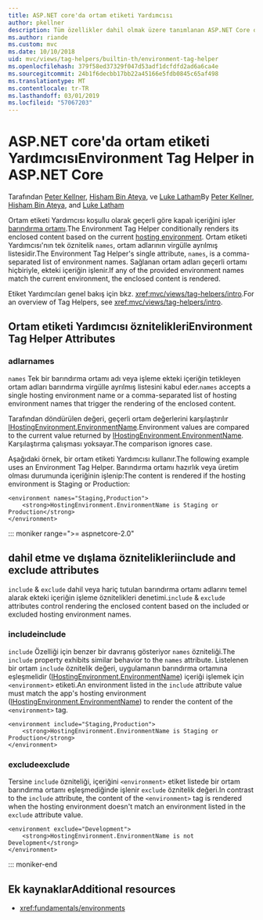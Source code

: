 ```yaml
---
title: ASP.NET core'da ortam etiketi Yardımcısı
author: pkellner
description: Tüm özellikler dahil olmak üzere tanımlanan ASP.NET Core ortam etiketi Yardımcısı
ms.author: riande
ms.custom: mvc
ms.date: 10/10/2018
uid: mvc/views/tag-helpers/builtin-th/environment-tag-helper
ms.openlocfilehash: 379f58ed37329f047d53adf1dcfdfd2ad6a6ca4e
ms.sourcegitcommit: 24b1f6decbb17bb22a45166e5fdb0845c65af498
ms.translationtype: MT
ms.contentlocale: tr-TR
ms.lasthandoff: 03/01/2019
ms.locfileid: "57067203"
---
```

# <a name="environment-tag-helper-in-aspnet-core"></a><span data-ttu-id="27893-103">ASP.NET core'da ortam etiketi Yardımcısı</span><span class="sxs-lookup"><span data-stu-id="27893-103">Environment Tag Helper in ASP.NET Core</span></span>

<span data-ttu-id="27893-104">Tarafından [Peter Kellner](http://peterkellner.net), [Hisham Bin Ateya](https://twitter.com/hishambinateya), ve [Luke Latham](https://github.com/guardrex)</span><span class="sxs-lookup"><span data-stu-id="27893-104">By [Peter Kellner](http://peterkellner.net), [Hisham Bin Ateya](https://twitter.com/hishambinateya), and [Luke Latham](https://github.com/guardrex)</span></span>

<span data-ttu-id="27893-105">Ortam etiketi Yardımcısı koşullu olarak geçerli göre kapalı içeriğini işler [barındırma ortamı](xref:fundamentals/environments).</span><span class="sxs-lookup"><span data-stu-id="27893-105">The Environment Tag Helper conditionally renders its enclosed content based on the current [hosting environment](xref:fundamentals/environments).</span></span> <span data-ttu-id="27893-106">Ortam etiketi Yardımcısı'nın tek öznitelik `names`, ortam adlarının virgülle ayrılmış listesidir.</span><span class="sxs-lookup"><span data-stu-id="27893-106">The Environment Tag Helper's single attribute, `names`, is a comma-separated list of environment names.</span></span> <span data-ttu-id="27893-107">Sağlanan ortam adları geçerli ortamı hiçbiriyle, ekteki içeriğin işlenir.</span><span class="sxs-lookup"><span data-stu-id="27893-107">If any of the provided environment names match the current environment, the enclosed content is rendered.</span></span>

<span data-ttu-id="27893-108">Etiket Yardımcıları genel bakış için bkz. <xref:mvc/views/tag-helpers/intro>.</span><span class="sxs-lookup"><span data-stu-id="27893-108">For an overview of Tag Helpers, see <xref:mvc/views/tag-helpers/intro>.</span></span>

## <a name="environment-tag-helper-attributes"></a><span data-ttu-id="27893-109">Ortam etiketi Yardımcısı öznitelikleri</span><span class="sxs-lookup"><span data-stu-id="27893-109">Environment Tag Helper Attributes</span></span>

### <a name="names"></a><span data-ttu-id="27893-110">adlar</span><span class="sxs-lookup"><span data-stu-id="27893-110">names</span></span>

<span data-ttu-id="27893-111">`names` Tek bir barındırma ortamı adı veya işleme ekteki içeriğin tetikleyen ortam adları barındırma virgülle ayrılmış listesini kabul eder.</span><span class="sxs-lookup"><span data-stu-id="27893-111">`names` accepts a single hosting environment name or a comma-separated list of hosting environment names that trigger the rendering of the enclosed content.</span></span>

<span data-ttu-id="27893-112">Tarafından döndürülen değeri, geçerli ortam değerlerini karşılaştırılır [IHostingEnvironment.EnvironmentName](xref:Microsoft.AspNetCore.Hosting.IHostingEnvironment.EnvironmentName*).</span><span class="sxs-lookup"><span data-stu-id="27893-112">Environment values are compared to the current value returned by [IHostingEnvironment.EnvironmentName](xref:Microsoft.AspNetCore.Hosting.IHostingEnvironment.EnvironmentName*).</span></span> <span data-ttu-id="27893-113">Karşılaştırma çalışması yoksayar.</span><span class="sxs-lookup"><span data-stu-id="27893-113">The comparison ignores case.</span></span>

<span data-ttu-id="27893-114">Aşağıdaki örnek, bir ortam etiketi Yardımcısı kullanır.</span><span class="sxs-lookup"><span data-stu-id="27893-114">The following example uses an Environment Tag Helper.</span></span> <span data-ttu-id="27893-115">Barındırma ortamı hazırlık veya üretim olması durumunda içeriğinin işlenip:</span><span class="sxs-lookup"><span data-stu-id="27893-115">The content is rendered if the hosting environment is Staging or Production:</span></span>

```cshtml
<environment names="Staging,Production">
    <strong>HostingEnvironment.EnvironmentName is Staging or Production</strong>
</environment>
```

::: moniker range=">= aspnetcore-2.0"

## <a name="include-and-exclude-attributes"></a><span data-ttu-id="27893-116">dahil etme ve dışlama öznitelikleri</span><span class="sxs-lookup"><span data-stu-id="27893-116">include and exclude attributes</span></span>

<span data-ttu-id="27893-117">`include` & `exclude` dahil veya hariç tutulan barındırma ortamı adlarını temel alarak ekteki içeriğin işleme öznitelikleri denetimi.</span><span class="sxs-lookup"><span data-stu-id="27893-117">`include` & `exclude` attributes control rendering the enclosed content based on the included or excluded hosting environment names.</span></span>

### <a name="include"></a><span data-ttu-id="27893-118">include</span><span class="sxs-lookup"><span data-stu-id="27893-118">include</span></span>

<span data-ttu-id="27893-119">`include` Özelliği için benzer bir davranış gösteriyor `names` özniteliği.</span><span class="sxs-lookup"><span data-stu-id="27893-119">The `include` property exhibits similar behavior to the `names` attribute.</span></span> <span data-ttu-id="27893-120">Listelenen bir ortam `include` öznitelik değeri, uygulamanın barındırma ortamına eşleşmelidir ([IHostingEnvironment.EnvironmentName](xref:Microsoft.AspNetCore.Hosting.IHostingEnvironment.EnvironmentName*)) içeriği işlemek için `<environment>` etiketi.</span><span class="sxs-lookup"><span data-stu-id="27893-120">An environment listed in the `include` attribute value must match the app's hosting environment ([IHostingEnvironment.EnvironmentName](xref:Microsoft.AspNetCore.Hosting.IHostingEnvironment.EnvironmentName*)) to render the content of the `<environment>` tag.</span></span>

```cshtml
<environment include="Staging,Production">
    <strong>HostingEnvironment.EnvironmentName is Staging or Production</strong>
</environment>
```

### <a name="exclude"></a><span data-ttu-id="27893-121">exclude</span><span class="sxs-lookup"><span data-stu-id="27893-121">exclude</span></span>

<span data-ttu-id="27893-122">Tersine `include` özniteliği, içeriğini `<environment>` etiket listede bir ortam barındırma ortamı eşleşmediğinde işlenir `exclude` öznitelik değeri.</span><span class="sxs-lookup"><span data-stu-id="27893-122">In contrast to the `include` attribute, the content of the `<environment>` tag is rendered when the hosting environment doesn't match an environment listed in the `exclude` attribute value.</span></span>

```cshtml
<environment exclude="Development">
    <strong>HostingEnvironment.EnvironmentName is not Development</strong>
</environment>
```

::: moniker-end

## <a name="additional-resources"></a><span data-ttu-id="27893-123">Ek kaynaklar</span><span class="sxs-lookup"><span data-stu-id="27893-123">Additional resources</span></span>

* <xref:fundamentals/environments>
